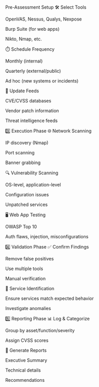Pre-Assessment Setup
🛠️ Select Tools

OpenVAS, Nessus, Qualys, Nexpose

Burp Suite (for web apps)

Nikto, Nmap, etc.

⏱️ Schedule Frequency

Monthly (internal)

Quarterly (external/public)

Ad hoc (new systems or incidents)

🔄 Update Feeds

CVE/CVSS databases

Vendor patch information

Threat intelligence feeds

3️⃣ Execution Phase
🌐 Network Scanning

IP discovery (Nmap)

Port scanning

Banner grabbing

🔍 Vulnerability Scanning

OS-level, application-level

Configuration issues

Unpatched services

🖥️ Web App Testing

OWASP Top 10

Auth flaws, injection, misconfigurations

4️⃣ Validation Phase
✅ Confirm Findings

Remove false positives

Use multiple tools

Manual verification

🔄 Service Identification

Ensure services match expected behavior

Investigate anomalies

5️⃣ Reporting Phase
📊 Log & Categorize

Group by asset/function/severity

Assign CVSS scores

📁 Generate Reports

Executive Summary

Technical details

Recommendations
